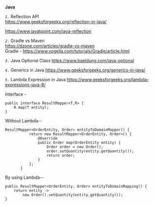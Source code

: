 **Java**

_`1.`_ Reflection API    
https://www.geeksforgeeks.org/reflection-in-java/

https://www.javatpoint.com/java-reflection

_`2.`_ Gradle vs Maven     
https://dzone.com/articles/gradle-vs-maven     
Gradle - https://www.vogella.com/tutorials/Gradle/article.html

_`3.`_ Java Optional Class
https://www.baeldung.com/java-optional

_`4.`_ Generics in Java
https://www.geeksforgeeks.org/generics-in-java/

_`5.`_ Lambda Expression in Java
https://www.geeksforgeeks.org/lambda-expressions-java-8/  
   
Interface -

    public interface ResultMapper<T,R> {
        R map(T entity);
    }   
Without Lambda--   
     
    ResultMapper<OrderEntity, Order> entityToDomainMapper() {
               return new ResultMapper<OrderEntity, Order>() {
                   @Override
                   public Order map(OrderEntity entity) {
                       Order order = new Order();
                       order.setQuantity(entity.getQuantity());
                       return order;
                   }
               };
           }
   
By using Lambda--

    public ResultMapper<OrderEntity, Order> entityToDomainMapping() {
        return entity ->
            new Order().setQuantity(entity.getQuantity());
    }
